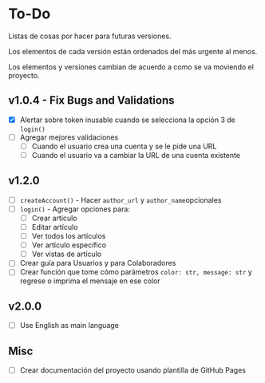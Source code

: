 # To-Do

Listas de cosas por hacer para futuras versiones.

Los elementos de cada versión están ordenados del más urgente al menos.

Los elementos y versiones cambian de acuerdo a como se va moviendo el proyecto.

## v1.0.4 - Fix Bugs and Validations

- [x] Alertar sobre token inusable cuando se selecciona la opción 3 de `login()`
- [ ] Agregar mejores validaciones
	- [ ] Cuando el usuario crea una cuenta y se le pide una URL
	- [ ] Cuando el usuario va a cambiar la URL de una cuenta existente

## v1.2.0

- [ ] `createAccount()` - Hacer `author_url` y `author_name`opcionales
- [ ] `login()` - Agregar opciones para:
	- [ ] Crear articulo
	- [ ] Editar artículo
	- [ ] Ver todos los artículos
	- [ ] Ver artículo específico
	- [ ] Ver vistas de artículo
- [ ] Crear guía para Usuarios y para Colaboradores
- [ ] Crear función que tome cómo parámetros `color: str, message: str`
      y regrese o imprima el mensaje en ese color

## v2.0.0
- [ ] Use English as main language

## Misc

- [ ] Crear documentación del proyecto usando plantilla de GitHub Pages